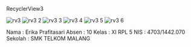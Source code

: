 RecyclerView3

![rv3](https://cloud.githubusercontent.com/assets/22217533/20972592/edf32eb0-bcc7-11e6-95df-f34d690d8d26.PNG)
![rv3 2](https://cloud.githubusercontent.com/assets/22217533/20972596/f1b7236c-bcc7-11e6-917c-6dcb7ca5a59b.PNG)
![rv3 3](https://cloud.githubusercontent.com/assets/22217533/20972599/f35e6a4a-bcc7-11e6-9ea1-7fbb41f4ae22.PNG)
![rv3 4](https://cloud.githubusercontent.com/assets/22217533/20972601/f4e2b1f0-bcc7-11e6-9b54-bdfb08c8abb9.PNG)
![rv3 5](https://cloud.githubusercontent.com/assets/22217533/20972604/f741d674-bcc7-11e6-9537-b770c034c71e.PNG)
![rv3 6](https://cloud.githubusercontent.com/assets/22217533/20972607/fb8d3854-bcc7-11e6-81db-427e135c82fe.PNG)

Nama : Erika Prafitasari
Absen : 10
Kelas : XI RPL 5
NIS : 4703/1442.070
Sekolah : SMK TELKOM MALANG
